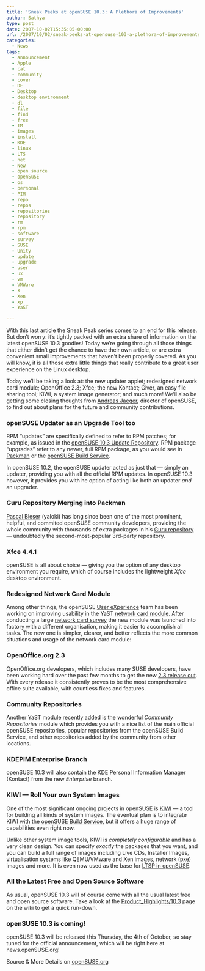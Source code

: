 ```yaml
---
title: 'Sneak Peeks at openSUSE 10.3: A Plethora of Improvements'
author: Sathya
type: post
date: 2007-10-02T15:35:05+00:00
url: /2007/10/02/sneak-peeks-at-opensuse-103-a-plethora-of-improvements/
categories:
  - News
tags:
  - announcement
  - Apple
  - cat
  - community
  - cover
  - DE
  - Desktop
  - desktop environment
  - dl
  - file
  - find
  - free
  - IM
  - images
  - install
  - KDE
  - linux
  - LTS
  - net
  - New
  - open source
  - openSuSE
  - os
  - personal
  - PIM
  - repo
  - repos
  - repositories
  - repository
  - rm
  - rpm
  - software
  - survey
  - SUSE
  - Unity
  - update
  - upgrade
  - user
  - ux
  - vm
  - VMWare
  - X
  - Xen
  - xp
  - YaST

---
```

With this last article the Sneak Peak series comes to an end for this release. But don’t worry: it’s tightly packed with an extra share of information on the latest openSUSE 10.3 goodies! Today we’re going through all those things that either didn’t get the chance to have their own article, or are extra convenient small improvements that haven’t been properly covered. As you will know, it is all those extra little things that really contribute to a great user experience on the Linux desktop.

Today we’ll be taking a look at: the new updater applet; redesigned network card module; OpenOffice 2.3; Xfce; the new Kontact; Giver, an easy file sharing tool; KIWI, a system image generator; and much more! We’ll also be getting some closing thoughts from [Andreas Jaeger][1], director of openSUSE, to find out about plans for the future and community contributions.

### openSUSE Updater as an Upgrade Tool too

RPM “updates” are specifically defined to refer to RPM patches; for example, as issued in the [openSUSE 10.3 Update Repository][2]. RPM package “upgrades” refer to any newer, full RPM package, as you would see in [Packman][3] or the [openSUSE Build Service][4].

In openSUSE 10.2, the openSUSE updater acted as just that — simply an updater, providing you with all the official RPM updates. In openSUSE 10.3 however, it provides you with he option of acting like both an updater _and_ an upgrader.

### Guru Repository Merging into Packman

[Pascal Bleser][5] (yaloki) has long since been one of the most prominent, helpful, and commited openSUSE community developers, providing the whole community with thousands of extra packages in his [Guru repository][6] — undoubtedly the second-most-popular 3rd-party repository.

<!--more-->

### Xfce 4.4.1

openSUSE is all about choice — giving you the option of any desktop environment you require, which of course includes the lightweight _Xfce_ desktop environment.

### Redesigned Network Card Module

Among other things, the openSUSE [User eXperience][7] team has been working on improving usability in the YaST [network card module][8]. After conducting a large [network card survey][9] the new module was launched into factory with a different organisation, making it easier to accomplish all tasks. The new one is simpler, clearer, and better reflects the more common situations and usage of the network card module:

### OpenOffice.org 2.3

OpenOffice.org developers, which includes many SUSE developers, have been working hard over the past few months to get the new [2.3 release out][10]. With every release it consistently proves to be the most comprehensive office suite available, with countless fixes and features.

### Community Repositories

Another YaST module recently added is the wonderful _Community Repositories_ module which provides you with a nice list of the main official openSUSE repositories, popular repositories from the openSUSE Build Service, and other repositories added by the community from other locations.

### KDEPIM Enterprise Branch

openSUSE 10.3 will also contain the KDE Personal Information Manager (Kontact) from the new _Enterprise_ branch.

### KIWI — Roll Your own System Images

One of the most significant ongoing projects in openSUSE is [KIWI][11] — a tool for building all kinds of system images. The eventual plan is to integrate KIWI with the [openSUSE Build Service][12], but it offers a huge range of capabilities even right now.

Unlike other system image tools, KIWI is _completely configurable_ and has a very clean design. You can specify _exactly_ the packages that you want, and you can build a full range of images including Live CDs, Installer Images, virtualisation systems like QEMU/VMware and Xen images, network (pxe) images and more. It is even now used as the base for [LTSP in openSUSE][13].

### All the Latest Free and Open Source Software

As usual, openSUSE 10.3 will of course come with all the usual latest free and open source software. Take a look at the [Product_Highlights/10.3][14] page on the wiki to get a quick run-down.

### openSUSE 10.3 is coming!

openSUSE 10.3 will be released this Thursday, the 4th of October, so stay tuned for the official announcement, which will be right here at news.openSUSE.org!

Source & More Details on [openSUSE.org][15]

 [1]: http://en.opensuse.org/User:A_jaeger
 [2]: http://download.opensuse.org/update/10.3/
 [3]: http://packman.links2linux.org/
 [4]: http://download.opensuse.org/repositories
 [5]: http://news.opensuse.org/?p=76
 [6]: http://linux01.gwdg.de/%7Epbleser/
 [7]: http://en.opensuse.org/UX
 [8]: http://en.opensuse.org/YaST/Network_Card_Module
 [9]: http://files.opensuse.org/opensuse/en/b/b5/Summary_NW_YaST2.pdf
 [10]: http://development.openoffice.org/releases/2.3.0.html
 [11]: http://opensuse.org/KIWI
 [12]: http://opensuse.org/Build_Service
 [13]: http://en.opensuse.org/LTSP
 [14]: http://en.opensuse.org/Product_Highlights/10.3
 [15]: http://news.opensuse.org/?p=341
